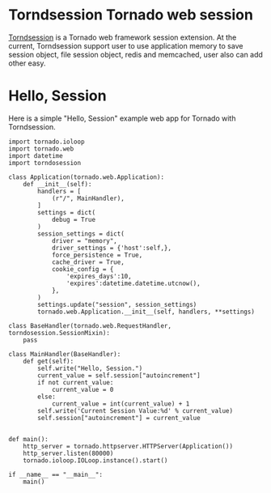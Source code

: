 Torndsession Tornado web session
===================

[Torndsession](https://github.com/MitchellChu/torndsession) is a Tornado web framework session extension. At the current, Torndsession support user to use application memory to save session object, file session object, redis and memcached, user also can add other easy.

Hello, Session
==============

Here is a simple "Hello, Session" example web app for Tornado with Torndsession.

    import tornado.ioloop
	import tornado.web
	import datetime
	import torndosession

    class Application(tornado.web.Application):
	    def __init__(self):
		    handlers = [
			    (r"/", MainHandler),
			]
			settings = dict(
			    debug = True
			)
			session_settings = dict(
			    driver = "memory",
				driver_settings = {'host':self,},
				force_persistence = True,
				cache_driver = True,
				cookie_config = {
				    'expires_days':10,
					'expires':datetime.datetime.utcnow(),
				},
			)
			settings.update("session", session_settings)
			tornado.web.Application.__init__(self, handlers, **settings)

    class BaseHandler(tornado.web.RequestHandler, torndosession.SessionMixin):
	    pass

    class MainHandler(BaseHandler):
	    def get(self):
			self.write("Hello, Session.")
			current_value = self.session["autoincrement"]
			if not current_value:
				current_value = 0
			else:
			    current_value = int(current_value) + 1
			self.write('Current Session Value:%d' % current_value)
			self.session["autoincrement"] = current_value
		    

    def main():
	    http_server = tornado.httpserver.HTTPServer(Application())
		http_server.listen(80000)
		tornado.ioloop.IOLoop.instance().start()

    if __name__ == "__main__":
	    main()
